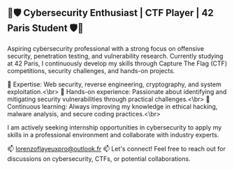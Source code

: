 ## 🦠🛡️ Cybersecurity Enthusiast | CTF Player | 42 Paris Student 🛡️🦠

Aspiring cybersecurity professional with a strong focus on offensive security, penetration testing, and vulnerability research. Currently studying at 42 Paris, I continuously develop my skills through Capture The Flag (CTF) competitions, security challenges, and hands-on projects.

🔹 Expertise: Web security, reverse engineering, cryptography, and system exploitation.<\br>
🔹 Hands-on experience: Passionate about identifying and mitigating security vulnerabilities through practical challenges.<\br>
🔹 Continuous learning: Always improving my knowledge in ethical hacking, malware analysis, and secure coding practices.<\br>

I am actively seeking internship opportunities in cybersecurity to apply my skills in a professional environment and collaborate with industry experts.

📫 lorenzoflayeuxpro@outlook.fr 📫 Let's connect! Feel free to reach out for discussions on cybersecurity, CTFs, or potential collaborations.
